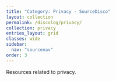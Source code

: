 ```yaml
---
title: "Category: Privacy - SourceDisco"
layout: collection
permalink: /discolog/privacy/
collection: privacy
entries_layout: grid
classes: wide
sidebar:
  nav: "sourcenav" 
order: 3
---
```


Resources related to privacy.